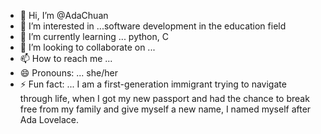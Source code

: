 - 👋 Hi, I’m @AdaChuan
- 👀 I’m interested in ...software development in the education field
- 🌱 I’m currently learning ... python, C
- 💞️ I’m looking to collaborate on ... 
- 📫 How to reach me ...
- 😄 Pronouns: ... she/her
- ⚡ Fun fact: ... I am a first-generation immigrant trying to navigate through life, when I got my new passport and had the chance to break free from my family and give myself a new name, I named myself after Ada Lovelace.

<!---
AdaChuan/AdaChuan is a ✨ special ✨ repository because its `README.md` (this file) appears on your GitHub profile.
You can click the Preview link to take a look at your changes.
--->
